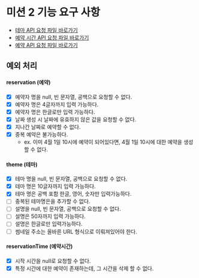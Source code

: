 # 미션 2 기능 요구 사항

- [테마 API 요청 파일 바로가기](api-test/theme-api.http) <br>
- [예약 시간 API 요청 파일 바로가기](api-test/reservationtime-api.http) <br>
- [예약 API 요청 파일 바로가기](api-test/reservation-api.http)

## 예외 처리

#### reservation (예약)
- [x] 예약자 명을 null, 빈 문자열, 공백으로 요청할 수 없다.
- [x] 예약자 명은 4글자까지 입력 가능하다.
- [x] 예약자 명은 한글로만 입력 가능하다.
- [x] 날짜 생성 시 날짜에 유효하지 않은 값을 요청할 수 없다.
- [x] 지나간 날짜로 예약할 수 없다.
- [x] 중복 예약은 불가능하다.
  - ex. 이미 4월 1일 10시에 예약이 되어있다면, 4월 1일 10시에 대한 예약을 생성할 수 없다.

#### theme (테마)
- [x] 테마 명을 null, 빈 문자열, 공백으로 요청할 수 없다.
- [x] 테마 명은 10글자까지 입력 가능하다.
- [x] 테마 명은 공백 포함 한글, 영어, 숫자만 입력가능하다.
- [ ] 중복된 테마명은을 추가할 수 없다.
- [ ] 설명을 null, 빈 문자열, 공백으로 요청할 수 없다.
- [ ] 설명은 50자까지 입력 가능하다.
- [ ] 설명은 한글로만 입력가능하다.
- [ ] 썸네일 주소는 올바른 URL 형식으로 이뤄져있어야 한다.

#### reservationTime (예약시간)
- [x] 시작 시간을 null로 요청할 수 없다.
- [x] 특정 시간에 대한 예약이 존재하는데, 그 시간을 삭제 할 수 없다.
